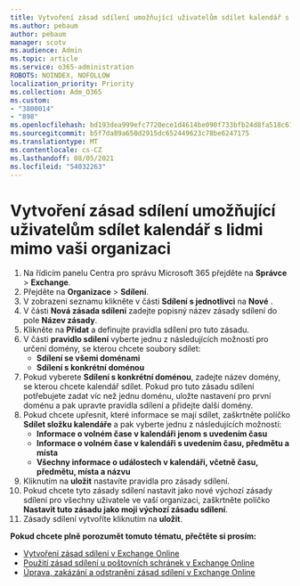 ```yaml
---
title: Vytvoření zásad sdílení umožňující uživatelům sdílet kalendář s lidmi mimo vaši organizaci
ms.author: pebaum
author: pebaum
manager: scotv
ms.audience: Admin
ms.topic: article
ms.service: o365-administration
ROBOTS: NOINDEX, NOFOLLOW
localization_priority: Priority
ms.collection: Adm_O365
ms.custom:
- "3800014"
- "898"
ms.openlocfilehash: bd193dea999efc7720ece1d4614be090f733bfb24d8fa518c61ee23cca0063dc
ms.sourcegitcommit: b5f7da89a650d2915dc652449623c78be6247175
ms.translationtype: MT
ms.contentlocale: cs-CZ
ms.lasthandoff: 08/05/2021
ms.locfileid: "54032263"
---
```

# <a name="create-a-sharing-policy-to-allow-your-users-to-share-their-calendar-with-people-outside-your-organization"></a>Vytvoření zásad sdílení umožňující uživatelům sdílet kalendář s lidmi mimo vaši organizaci

1. Na řídicím panelu Centra pro správu Microsoft 365 přejděte na **Správce** > **Exchange**.
2. Přejděte na **Organizace** > **Sdílení**.
3. V zobrazení seznamu klikněte v části **Sdílení s jednotlivci** na **Nové** .
4. V části **Nová zásada sdílení** zadejte popisný název zásady sdílení do pole **Název zásady**.
5. Klikněte na **Přidat** a definujte pravidla sdílení pro tuto zásadu.
6. V části **pravidlo sdílení** vyberte jednu z následujících možností pro určení domény, se kterou chcete soubory sdílet:
    - **Sdílení se všemi doménami**
    - **Sdílení s konkrétní doménou**
8. Pokud vyberete **Sdílení s konkrétní doménou**, zadejte název domény, se kterou chcete kalendář sdílet. Pokud pro tuto zásadu sdílení potřebujete zadat víc než jednu doménu, uložte nastavení pro první doménu a pak upravte pravidla sdílení a přidejte další domény.
9. Pokud chcete upřesnit, které informace se mají sdílet, zaškrtněte políčko **Sdílet složku kalendáře** a pak vyberte jednu z následujících možností:
    - **Informace o volném čase v kalendáři jenom s uvedením času**
    - **Informace o volném čase v kalendáři s uvedením času, předmětu a místa**
    - **Všechny informace o událostech v kalendáři, včetně času, předmětu, místa a názvu**
11. Kliknutím na **uložit** nastavíte pravidla pro zásady sdílení.
12. Pokud chcete tyto zásady sdílení nastavit jako nové výchozí zásady sdílení pro všechny uživatele ve vaší organizaci, zaškrtněte políčko **Nastavit tuto zásadu jako moji výchozí zásadu sdílení**.
13. Zásady sdílení vytvoříte kliknutím na **uložit**.  

**Pokud chcete plně porozumět tomuto tématu, přečtěte si prosím:**

- [Vytvoření zásad sdílení v Exchange Online](https://docs.microsoft.com/exchange/sharing/sharing-policies/create-a-sharing-policy)
- [Použití zásad sdílení u poštovních schránek v Exchange Online](https://docs.microsoft.com/exchange/sharing/sharing-policies/apply-a-sharing-policy)
- [Úprava, zakázání a odstranění zásad sdílení v Exchange Online](https://docs.microsoft.com/exchange/sharing/sharing-policies/modify-a-sharing-policy)